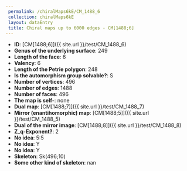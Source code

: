 ```yaml
--- 
 permalink: /chiralMaps6kE/CM_1488_6 
 collection: chiralMaps6kE
 layout: dataEntry
 title: Chiral maps up to 6000 edges - CM[1488;6]
---
```


- **ID**: [CM[1488;6]]({{ site.url }}/test/CM_1488_6)
- **Genus of the underlying surface**: 249
- **Length of the face**: 6
- **Valency**: 6
- **Length of the Petrie polygon**: 248
- **Is the automorphism group solvable?**: S
- **Number of vertices**: 496
- **Number of edges**: 1488
- **Number of faces**: 496
- **The map is self-**: none
- **Dual map**: [CM[1488;7]]({{ site.url }}/test/CM_1488_7)
- **Mirror (enantihomorphic) map**: [CM[1488;5]]({{ site.url }}/test/CM_1488_5)
- **Dual of the mirror image**: [CM[1488;8]]({{ site.url }}/test/CM_1488_8)
- **Z_q-Exponent?**: 2
- **No idea**:  5:5
- **No idea**: Y
- **No idea**: Y
- **Skeleton**: Sk(496;10)
- **Some other kind of skeleton**: nan
